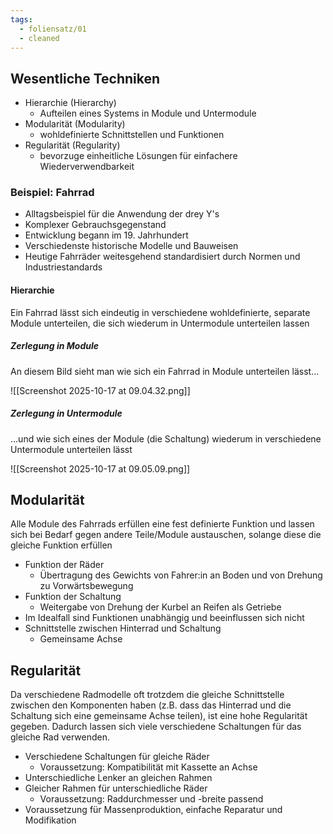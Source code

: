 ```yaml
---
tags:
  - foliensatz/01
  - cleaned
---
```


## Wesentliche Techniken

- Hierarchie (Hierarchy)
	- Aufteilen eines Systems in Module und Untermodule
- Modularität (Modularity)
	- wohldefinierte Schnittstellen und Funktionen
- Regularität (Regularity)
	- bevorzuge einheitliche Lösungen für einfachere Wiederverwendbarkeit

### Beispiel: Fahrrad

- Alltagsbeispiel für die Anwendung der drey Y's
- Komplexer Gebrauchsgegenstand
- Entwicklung begann im 19. Jahrhundert
- Verschiedenste historische Modelle und Bauweisen
- Heutige Fahrräder weitesgehend standardisiert durch Normen und Industriestandards

#### Hierarchie

Ein Fahrrad lässt sich eindeutig in verschiedene wohldefinierte, separate Module unterteilen, die sich wiederum in Untermodule unterteilen lassen

##### Zerlegung in Module

An diesem Bild sieht man wie sich ein Fahrrad in Module unterteilen lässt...

![[Screenshot 2025-10-17 at 09.04.32.png]]

##### Zerlegung in Untermodule

...und wie sich eines der Module (die Schaltung) wiederum in verschiedene Untermodule unterteilen lässt

![[Screenshot 2025-10-17 at 09.05.09.png]]

## Modularität

Alle Module des Fahrrads erfüllen eine fest definierte Funktion und lassen sich bei Bedarf gegen andere Teile/Module austauschen, solange diese die gleiche Funktion erfüllen

- Funktion der Räder
	- Übertragung des Gewichts von Fahrer:in an Boden und von Drehung zu Vorwärtsbewegung
- Funktion der Schaltung
	- Weitergabe von Drehung der Kurbel an Reifen als Getriebe
- Im Idealfall sind Funktionen unabhängig und beeinflussen sich nicht
- Schnittstelle zwischen Hinterrad und Schaltung
	- Gemeinsame Achse

## Regularität

Da verschiedene Radmodelle oft trotzdem die gleiche Schnittstelle zwischen den Komponenten haben (z.B. dass das Hinterrad und die Schaltung sich eine gemeinsame Achse teilen), ist eine hohe Regularität gegeben. Dadurch lassen sich viele verschiedene Schaltungen für das gleiche Rad verwenden.

- Verschiedene Schaltungen für gleiche Räder
	- Voraussetzung: Kompatibilität mit Kassette an Achse
- Unterschiedliche Lenker an gleichen Rahmen
- Gleicher Rahmen für unterschiedliche Räder
	- Voraussetzung: Raddurchmesser und -breite passend
- Voraussetzung für Massenproduktion, einfache Reparatur und Modifikation

